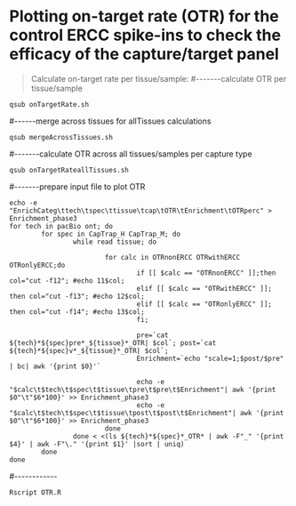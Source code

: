 # Plotting on-target rate (OTR) for the control ERCC spike-ins to check the efficacy of the capture/target panel

> Calculate on-target rate per tissue/sample:
#-------calculate OTR per tissue/sample
```
qsub onTargetRate.sh
```

#------merge across tissues for allTissues calculations
```
qsub mergeAcrossTissues.sh
```

#-------calculate OTR across all tissues/samples per capture type
```
qsub onTargetRateallTissues.sh
```

#-------prepare input file to plot OTR
```
echo -e "EnrichCateg\ttech\tspec\ttissue\tcap\tOTR\tEnrichment\tOTRperc" > Enrichment_phase3
for tech in pacBio ont; do
        for spec in CapTrap_H CapTrap_M; do
                while read tissue; do

                        for calc in OTRnonERCC OTRwithERCC OTRonlyERCC;do
                                if [[ $calc == "OTRnonERCC" ]];then col="cut -f12"; #echo 11$col; 
                                elif [[ $calc == "OTRwithERCC" ]]; then col="cut -f13"; #echo 12$col; 
                                elif [[ $calc == "OTRonlyERCC" ]]; then col="cut -f14"; #echo 13$col; 
                                fi;

                                pre=`cat ${tech}*${spec}pre*_${tissue}*_OTR| $col`; post=`cat ${tech}*${spec}v*_${tissue}*_OTR| $col`;
                                Enrichment=`echo "scale=1;$post/$pre" | bc| awk '{print $0}'`

                                echo -e "$calc\t$tech\t$spec\t$tissue\tpre\t$pre\t$Enrichment"| awk '{print $0"\t"$6*100}' >> Enrichment_phase3
                                echo -e "$calc\t$tech\t$spec\t$tissue\tpost\t$post\t$Enrichment"| awk '{print $0"\t"$6*100}' >> Enrichment_phase3
                        done
                done < <(ls ${tech}*${spec}*_OTR* | awk -F"_" '{print $4}' | awk -F"\." '{print $1}' |sort | uniq)
        done
done
```

#------------
```
Rscript OTR.R
```
